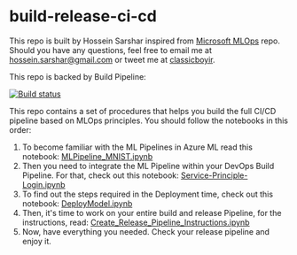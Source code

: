 # build-release-ci-cd

This repo is built by Hossein Sarshar inspired from [Microsoft MLOps](https://github.com/Microsoft/MLOps) repo. Should you have any questions, feel free to email me at hossein.sarshar@gmail.com or tweet me at [classicboyir](https://twitter.com/classicboyir).

This repo is backed by Build Pipeline:

[![Build status](https://dev.azure.com/hosarsha/build-release-pipeline/_apis/build/status/build-release-pipeline-CI)](https://dev.azure.com/hosarsha/build-release-pipeline/_build/latest?definitionId=2)

This repo contains a set of procedures that helps you build the full CI/CD pipeline based on MLOps principles. You should follow the notebooks in this order:

1. To become familiar with the ML Pipelines in Azure ML read this notebook: [MLPipeline_MNIST.ipynb](https://github.com/classicboyir/build-release-ci-cd/blob/master/MLPipeline_MNIST.ipynb)
2. Then you need to integrate the ML Pipeline within your DevOps Build Pipeline. For that, check out this notebook: [Service-Principle-Login.ipynb](https://github.com/classicboyir/build-release-ci-cd/blob/master/Service-Principle-Login.ipynb)
3. To find out the steps required in the Deployment time, check out this notebook: [DeployModel.ipynb](https://github.com/classicboyir/build-release-ci-cd/blob/master/DeployModel.ipynb)
4. Then, it's time to work on your entire build and release Pipeline, for the instructions, read: [Create_Release_Pipeline_Instructions.ipynb](https://github.com/classicboyir/build-release-ci-cd/blob/master/Create_Release_Pipeline_Instructions.ipynb)
5. Now, have everything you needed. Check your release pipeline and enjoy it.

